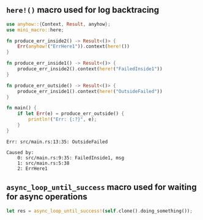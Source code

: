 ## `here!()` macro used for log backtracing

```rust
use anyhow::{Context, Result, anyhow};
use mini_macro::here;

fn produce_err_inside2() -> Result<()> {
    Err(anyhow!("ErrHere1")).context(here!())
}

fn produce_err_inside1() -> Result<()> {
    produce_err_inside2().context(here!("FailedInside1"))
}

fn produce_err_outside() -> Result<()> {
    produce_err_inside1().context(here!("OutsideFailed"))
}

fn main() {
    if let Err(e) = produce_err_outside() {
        println!("Err: {:?}", e);
    }
}
```

```
Err: src/main.rs:13:35: OutsideFailed

Caused by:
    0: src/main.rs:9:35: FailedInside1, msg
    1: src/main.rs:5:38
    2: ErrHere1
```

## `async_loop_until_success` macro used for waiting for async operations

```rust
let res = async_loop_until_success!(self.clone().doing_something());
```
